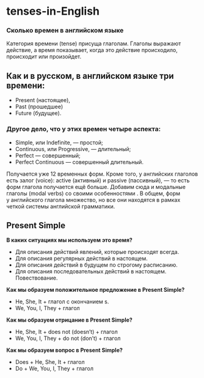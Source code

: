 # tenses-in-English

### Сколько времен в английском языке

Категория времени (tense) присуща глаголам. Глаголы выражают действие, а время показывает, когда это действие происходило, происходит или произойдет.

## Как и в русском, в английском языке три времени: 

- Present (настоящее), 
- Past (прошедшее) 
- Future (будущее).

### Другое дело, что у этих времен четыре аспекта: 
 - Simple, или Indefinite, — простой; 
 - Continuous, или Progressive, — длительный; 
 - Perfect — совершенный; 
 - Perfect Continuous — совершенный длительный. 

Получается уже 12 временных форм. Кроме того, у английских глаголов есть залог  (voice): active (активный) и passive (пассивный), — то есть форм глагола получается ещё больше. Добавим сюда и модальные глаголы (modal verbs) со своими особенностями  . В общем, форм у английского глагола множество, но все они находятся в рамках четкой системы английской грамматики. 

## Present Simple
**В каких ситуациях мы используем это время?**
 - 	Для описания действий явлений, которые происходят всегда.
 - 	Для описания регулярных действий в настоящем. 
 - 	Для описания действий в будущем по строгому расписанию.
 - 	Для описания последовательных действий в настоящем. Повествование.

**Как мы образуем положительное предложение в Present Simple?**
 - 	He, She, It + глагол с окончанием s. 
 - 	We, You, I, They + глагол
 
**Как мы образуем отрицание в Present Simple?**
 - 	He, She, It + does not (doesn’t) + глагол
 - 	We, You, I, They + do not (don’t) + глагол
 
**Как мы образуем вопрос в Present Simple?**
 - 	Does + He, She, It + глагол
 - 	Do + We, You, I, They + глагол
